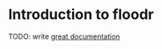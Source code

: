 # Introduction to floodr

TODO: write [great documentation](http://jacobian.org/writing/what-to-write/)
